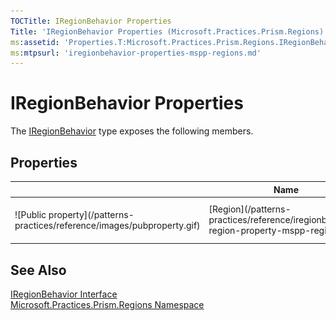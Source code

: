 ```yaml
---
TOCTitle: IRegionBehavior Properties
Title: 'IRegionBehavior Properties (Microsoft.Practices.Prism.Regions)'
ms:assetid: 'Properties.T:Microsoft.Practices.Prism.Regions.IRegionBehavior'
ms:mtpsurl: 'iregionbehavior-properties-mspp-regions.md'
---
```



# IRegionBehavior Properties

The [IRegionBehavior](/patterns-practices/reference/iregionbehavior-interface-mspp-regions) type exposes the following members.

## Properties

<table>

<thead>
<tr class="header">
<th> </th>
<th>Name</th>
<th>Description</th>
</tr>
</thead>
<tbody>
<tr class="odd">
<td>![Public property](/patterns-practices/reference/images/pubproperty.gif)</td>
<td>[Region](/patterns-practices/reference/iregionbehavior-region-property-mspp-regions)</td>
<td><div class="summary">
The region that this behavior is extending.
</div></td>
</tr>
</tbody>
</table>

## See Also

[IRegionBehavior Interface](/patterns-practices/reference/iregionbehavior-interface-mspp-regions)  
[Microsoft.Practices.Prism.Regions Namespace](/patterns-practices/reference/mspp-regions-namespace)  

